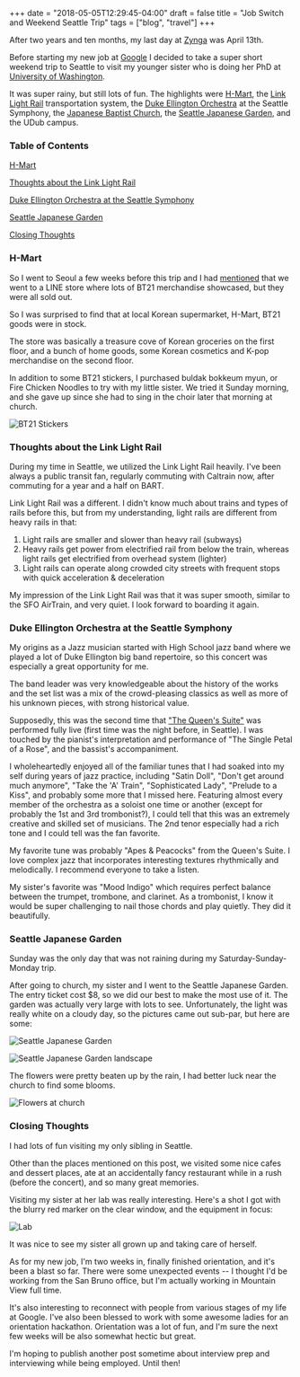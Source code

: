 +++
date = "2018-05-05T12:29:45-04:00"
draft = false
title = "Job Switch and Weekend Seattle Trip"
tags = ["blog", "travel"]
+++

After two years and ten months, my last day at [Zynga](https://www.zynga.com/) was April 13th. 

Before starting my new job at [Google](https://www.google.com/) I decided to take a super short weekend trip to Seattle to visit my younger sister who is doing her PhD at [University of Washington](https://www.washington.edu/). 

It was super rainy, but still lots of fun. The highlights were [H-Mart](https://www.yelp.com/biz/h-mart-seattle), the [Link Light Rail](https://www.soundtransit.org/Schedules/Link-light-rail) transportation system, the [Duke Ellington Orchestra](http://www.dukeellington.com/orchestra.html) at the Seattle Symphony, the [Japanese Baptist Church](http://www.jbcseattle.org/en/), the [Seattle Japanese Garden](https://www.seattlejapanesegarden.org/), and the UDub campus.

### Table of Contents

[H-Mart](#h-mart)

[Thoughts about the Link Light Rail](#thoughts-about-the-link-light-rail)

[Duke Ellington Orchestra at the Seattle Symphony](#duke-ellington-orchestra-at-the-seattle-symphony)

[Seattle Japanese Garden](#seattle-japanese-garden)

[Closing Thoughts](#closing-thoughts)

### H-Mart

So I went to Seoul a few weeks before this trip and I had [mentioned](http://localhost:1313/post/tokyoseoul2018/#day-14) that we went to a LINE store where lots of BT21 merchandise showcased, but they were all sold out.

So I was surprised to find that at  local Korean supermarket, H-Mart, BT21 goods were in stock.

The store was basically a treasure cove of Korean groceries on the first floor, and a bunch of home goods, some Korean cosmetics and K-pop merchandise on the second floor.

In addition to some BT21 stickers, I purchased buldak bokkeum myun, or Fire Chicken Noodles to try with my little sister. We tried it Sunday morning, and she gave up since she had to sing in the choir later that morning at church.

![BT21 Stickers](../../img/trip2018/stickers.jpg)

### Thoughts about the Link Light Rail

During my time in Seattle, we utilized the Link Light Rail heavily.
I've been always a public transit fan, regularly commuting with Caltrain now, after commuting for a year and a half on BART. 

Link Light Rail was a different. I didn't know much about trains and types of rails  before this, but from my understanding, light rails are different from heavy rails in that:
1. Light rails are smaller and slower than heavy rail (subways)
2. Heavy rails get power from electrified rail from below the train, whereas light rails get electrified from overhead system (lighter)
3. Light rails can operate along crowded city streets with frequent stops with quick acceleration & deceleration

My impression of the Link Light Rail was that it was super smooth, similar to the SFO AirTrain, and very quiet. I look forward to boarding it again. 

### Duke Ellington Orchestra at the Seattle Symphony

My origins as a Jazz musician started with High School jazz band where we played a lot of Duke Ellington big band repertoire, so this concert was especially a great opportunity for me.

The band leader was very knowledgeable about the history of the works and the set list was a mix of the crowd-pleasing classics as well as more of his unknown pieces, with strong historical value.

Supposedly, this was the second time that ["The Queen's Suite"](https://en.wikipedia.org/wiki/The_Ellington_Suites) was performed fully live (first time was the night before, in Seattle). I was touched by the pianist's interpretation and performance of "The Single Petal of a Rose", and the bassist's accompaniment. 

I wholeheartedly enjoyed all of the familiar tunes that I had soaked into my self during years of jazz practice, including "Satin Doll", "Don't get around much anymore", "Take the 'A' Train", "Sophisticated Lady", "Prelude to a Kiss", and probably some more that I missed here. Featuring almost every member of the orchestra as a soloist one time or another (except for probably the 1st and 3rd trombonist?), I could tell that this was an extremely creative and skilled set of musicians. The 2nd tenor especially had a rich tone and I could tell was the fan favorite. 

My favorite tune was probably "Apes & Peacocks" from the Queen's Suite. I love complex jazz that incorporates interesting textures rhythmically and melodically. I recommend everyone to take a listen. 

My sister's favorite was "Mood Indigo" which requires perfect balance between the trumpet, trombone, and clarinet. As a trombonist, I know it would be super challenging to nail those chords and play quietly. They did it beautifully.

### Seattle Japanese Garden

Sunday was the only day that was not raining during my Saturday-Sunday-Monday trip.

After going to church, my sister and I went to the Seattle Japanese Garden.
The entry ticket cost $8, so we did our best to make the most use of it. The garden was actually very large with lots to see. Unfortunately, the light was really white on a cloudy day, so the pictures came out sub-par, but here are some:

![Seattle Japanese Garden](../../img/trip2018/seattle-garden.JPG)

![Seattle Japanese Garden landscape](../../img/trip2018/seattle-garden-2.JPG)

The flowers were pretty beaten up by the rain, I had better luck near the church to find some blooms.

![Flowers at church](../../img/trip2018/church.JPG)

### Closing Thoughts

I had lots of fun visiting my only sibling in Seattle. 

Other than the places mentioned on this post, we visited some nice cafes and dessert places, ate at an accidentally fancy restaurant while in a rush (before the concert), and so many great memories. 

Visiting my sister at her lab was really interesting. Here's a shot I got with the blurry red marker on the clear window, and the equipment in focus:

![Lab](../../img/trip2018/lab.JPG)

It was nice to see my sister all grown up and taking care of herself. 

As for my new job, I'm two weeks in, finally finished orientation, and it's been a blast so far. There were some unexpected events -- I thought I'd be working from the San Bruno office, but I'm actually working in Mountain View full time. 

It's also interesting to reconnect with people from various stages of my life at Google. I've also been blessed to work with some awesome ladies for an orientation hackathon. Orientation was a lot of fun, and I'm sure the next few weeks will be also somewhat hectic but great. 

I'm hoping to publish another post sometime about interview prep and interviewing while being employed. Until then!

